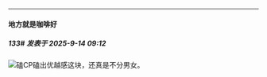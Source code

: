 ﻿
*****

####  地方就是咖啡好  
##### 133#       发表于 2025-9-14 09:12

<img src="https://static.stage1st.com/image/smiley/face2017/049.png" referrerpolicy="no-referrer">磕CP磕出优越感这块，还真是不分男女。

